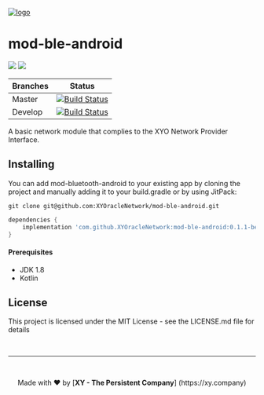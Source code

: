 [logo]: https://cdn.xy.company/img/brand/XY_Logo_GitHub.png

[![logo]](https://xy.company)

# mod-ble-android

[![](https://jitpack.io/v/XYOracleNetwork/mod-ble-android.svg)](https://jitpack.io/#XYOracleNetwork/mod-ble-android) [![](https://img.shields.io/gitter/room/XYOracleNetwork/Stardust.svg)](https://gitter.im/XYOracleNetwork/Dev)

| Branches        | Status           |
| ------------- |:-------------:|
| Master      | [![Build Status](https://travis-ci.org/XYOracleNetwork/mod-ble-android.svg?branch=master)](https://travis-ci.org/XYOracleNetwork/mod-ble-android) |
| Develop      | [![Build Status](https://travis-ci.org/XYOracleNetwork/mod-ble-android.svg?branch=develop)](https://travis-ci.org/XYOracleNetwork/mod-ble-android)  |

A basic network module that complies to the XYO Network Provider Interface.

## Installing
You can add mod-bluetooth-android to your existing app by cloning the project and manually adding it to your build.gradle or by using JitPack:

```
git clone git@github.com:XYOracleNetwork/mod-ble-android.git
```

```gradle
dependencies {
    implementation 'com.github.XYOracleNetwork:mod-ble-android:0.1.1-beta.3'
}
```

#### Prerequisites
* JDK 1.8
* Kotlin

## License
This project is licensed under the MIT License - see the LICENSE.md file for details

<br><hr><br>
<p align="center">Made with  ❤️  by [<b>XY - The Persistent Company</b>] (https://xy.company)</p>
